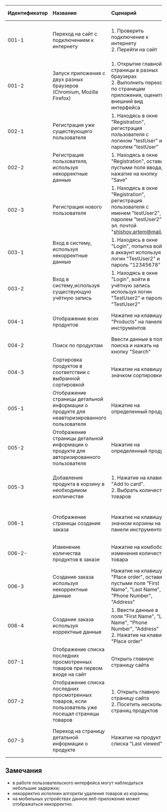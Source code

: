 |Идентификатор|Название|Сценарий|Ожидаемый результат|Фактический результат| Оценка|
|:---|:---|:---|:---|:---|:---|
|001-1| Переход на сайт с подключением к интернету | 1. Проверить подключение к интернету <br /> 2. Перейти на сайт | Переход на главную страницу сайта согласно мокапу в требованиях | Открылась главная страница |Тест пройден |
|001-2|  Запуск приложения с двух разных браузеров (Chromium, Mozilla Firefox) |  1. Открытие главной страницы в разных браузерах <br /> 2. Выполнить переходы по страницам приложения, оценить внешний вид интерфейса| Одинаковый внешний вид интерфейса приложения в двух браузерах | Внешний вид интерфейса совпадает в двух разных браузерах | Тест пройден |
|002-1|  Регистрация уже существующего пользователя | 1. Находясь в окне "Registration", регистрация пользователя с логином "testUser" и паролем "testUser" | Отображение уведомления о сущестовании такого пользователя | Показано сообщение о сущестовании такого пользователя | Тест пройден |
|002-2|  Регистрация пользователя, используя некорректные данные | 1. Находясь в окне "Registration", оставить пустыми поля ввода, нажатие на кнопку "Save" | Отображение информации о некорректности введенных данных | Отобразилась информация о некорректности введенных данных |Тест пройден |
|002-3|  Регистрация нового пользователя | 1. Находясь в окне "Registration", регистрация пользователя с именем "testUser2", паролем "testUser2", и эл. почтой "shishov.artem@mail.ru" | Успешное создание учётной записи | Учётная запись успешно создана |Тест пройден |
|003-1|  Вход в систему, используя некорректные данные | 1. Находясь в окне "Login", попытка войти в аккаунт используя логин "TestUser2" и пароль "12345678" | Отобразить сообщение об неправильно введённом пароле | Показано сообщение об неправильно введённых данных | Тест пройден |
|003-2|  Вход в систему,используя существующую учётную запись | 1. Находясь в окне "Login", войти в учётную запись используя логин "TestUser2" и пароль "TestUser2" | Успешный вход в учётную запись | Успешный вход в учётную запись | Тест пройден |
|004-1|  Отображение всех продуктов | Нажатие на клавишу "Products" на панеле инструментов | Отображение страницы просмотра всех продуктов | Отображилась страница просмотра всех продуктов | Тест пройден |
|004-2|  Поиск по продуктам | Ввести данные в поле поиска и нажать на кнопку "Search" | Отображение результатов поиска | Отобразились результаты поиска | Тест пройден |
|004-3|  Сортировка продуктов в соответствии с выбранной сортировкой | Нажатие на клавишу со значком сортировки | Отображение обновленного списка продуктов на экране | Отобразился обновленный список продуктов на экране | Тест пройден |
|005-1|  Отображение страницы детальной информации о продукте для неавторизированного пользователя | Нажатие на определенный продукт | Приложение переходит на страницу входа в систему | Приложение перешло на страницу входа в систему | Тест пройден |
|005-2|  Отображение страницы детальной информации о продукте для авторизированного пользователя | Нажатие на определенный продукт | Отображение страницы детальной информации о продукте | Отобразилась страница детальной информации о продукте | Тест пройден |
|005-3|  Добавление продукта в корзину в необходимом колличестве | 1. Нажатие на клавишу "Add to card". <br /> 2. Выбрать количество товаров | Добавление текущего продукта с выбранным количеством в корзину | Продукт с выбранным количеством добавился в корзину | Тест пройден |
|006-1|  Отображение страницы создания заказа | Нажатие на клавишу со значком корзины на панели инструментов | Приложение переходит на страницу создания заказа | Приложение перешло на страницу создания заказа | Тест пройден |
|006-2-|  Изменение количества продуктов в заказе | Нажатие на комбобокс изменения количества товара | Изменение количества товаров в корзине | Не изменилось количество товаров в корзине | Тест не пройден |
|006-3|  Создание заказа используя некорректные данные | Нажатие на клавишу "Place order", оставив пустыми поля "First Name", "Last Name", "Phone Number", "Address"| Отображение информации о некорректности введенных данных | Отобразилась информация о некорректности введенных данных | Тест пройден |
|006-4|  Создание заказа используя корректные данные | 1. Ввести данные в поля "First Name", "Last Name", "Phone Number", "Address" <br /> 2. Нажатие на клавишу "Place order" | Приложение создает заказ с выбранными продуктами и введенными данными | Приложение создало заказ с выбранными продуктами и введенными данными | Тест пройден |
|007-1|  Отображение списка последних просмотренных товаров при первом входе на сайт | Открыть главную страницу сайта | Отсутствие продуктов в списке "Last viewed" | Продукты в списке отсутствуют | Тест пройден |
|007-2|  Отображение списка последних просмотренных товаров, если пользователь уже посещал страницы товаров | 1. Открыть главную страницу сайта <br /> 2. Посетить несколько страниц продуктов | Отображение продуктов в списке "Last viewed" | Продукты отобразились в списке | Тест пройден |
|007-3|  Переход на страницу детальной информации о продукте | Нажатие на продукт из списка "Last viewed" | Отображение страницы детальной информации о продукте | Отобразилась страница детальной информации о продукте | Тест пройден |
## Замечания
* в работе пользовательского интерфейса могут наблюдаться небольшие задержки;
* некорректно исполнен алгоритм удаления товаров из корзины;
* на мобильных устройствах данное веб-приложение может отображаться некорректно.
